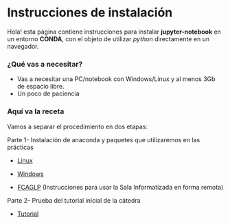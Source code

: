 # Instrucciones de instalación

Hola! 
esta página contiene instrucciones para instalar **jupyter-notebook** en un entorno **CONDA**, con el objeto de utilizar *python* directamente en un navegador. 

### ¿Qué vas a necesitar?

- Vas a necesitar una PC/notebook con Windows/Linux y al menos 3Gb de espacio libre.
- Un poco de paciencia

### Aquí va la receta

Vamos a separar el procedimiento en dos etapas:

  Parte 1- Instalación de anaconda y paquetes que utilizaremos en las prácticas
  
   * [Linux](instalacion-linux.md)
   * [Windows](instalacion-windows.md)

   * [FCAGLP](instalacion-fcaglp.md) (Instrucciones para usar la Sala Informatizada en forma remota)

  Parte 2- Prueba del tutorial inicial de la cátedra
  
   * [Tutorial](instalacion-tutorial.md)
